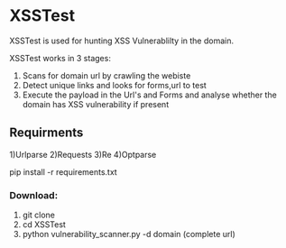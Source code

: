 # XSSTest

XSSTest is used for hunting XSS Vulnerablilty in the domain.  

XSSTest works in 3 stages:

1) Scans for domain url by crawling the webiste
2) Detect unique links and looks for forms,url to test
3) Execute the payload in the Url's and Forms and analyse whether the domain has XSS vulnerability if present

## Requirments

1)Urlparse
2)Requests
3)Re
4)Optparse

pip install -r requirements.txt

### Download:

1) git clone 
2) cd XSSTest
3) python vulnerability_scanner.py -d domain (complete url)
